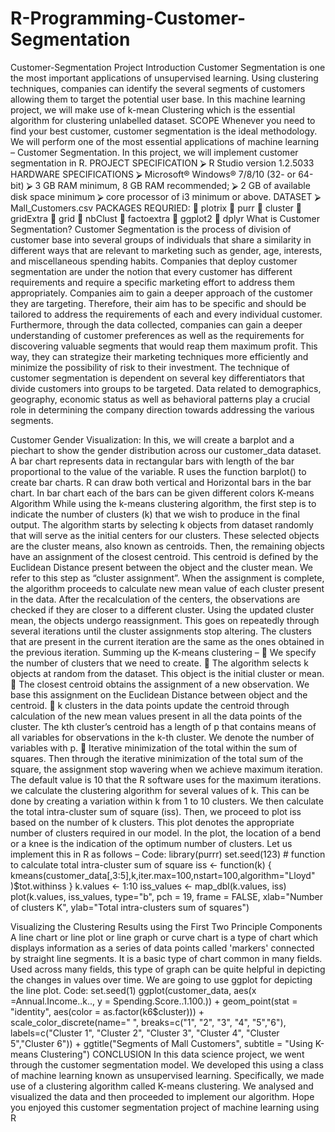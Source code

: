 # R-Programming-Customer-Segmentation
  Customer-Segmentation Project
Introduction Customer Segmentation is one the most important applications of unsupervised learning. Using clustering techniques, companies can identify the several segments of customers allowing them to target the potential user base. In this machine learning project, we will make use of k-mean Clustering which is the essential algorithm for clustering unlabelled dataset.
  SCOPE Whenever you need to find your best customer, customer segmentation is the ideal methodology. We will perform one of the most essential applications of machine learning – Customer Segmentation. In this project, we will implement customer segmentation in R.
  PROJECT SPECIFICATION
  ⮚ R Studio version 1.2.5033
  HARDWARE SPECIFICATIONS
  ⮚ Microsoft® Windows® 7/8/10 (32- or 64-bit)
  ⮚ 3 GB RAM minimum, 8 GB RAM recommended;
  ⮚ 2 GB of available disk space minimum
  ⮚ core processor of i3 minimum or above.
  DATASET
  ⮚ Mall_Customers.csv
  PACKAGES REQURIED:
   plotrix
   purr
   cluster
   gridExtra
   grid
   nbClust
   factoextra
   ggplot2
   dplyr
  What is Customer Segmentation?
Customer Segmentation is the process of division of customer base into several groups of individuals that share a similarity in different ways that are relevant to marketing such as gender, age, interests, and miscellaneous spending habits. Companies that deploy customer segmentation are under the notion that every customer has different requirements and require a specific marketing effort to address them appropriately. Companies aim to gain a deeper approach of the customer they are targeting. Therefore, their aim has to be specific and should be tailored to address the requirements of each and every individual customer. Furthermore, through the data collected, companies can gain a deeper understanding of customer preferences as well as the requirements for discovering valuable segments that would reap them maximum profit. This way, they can strategize their marketing techniques more efficiently and minimize the possibility of risk to their investment. The technique of customer segmentation is dependent on several key differentiators that divide customers into groups to be targeted. Data related to demographics, geography, economic status as well as behavioral patterns play a crucial role in determining the company direction towards addressing the various segments.


  Customer Gender Visualization: In this, we will create a barplot and a piechart to show the gender distribution across our customer_data dataset. A bar chart represents data in rectangular bars with length of the bar proportional to the value of the variable. R uses the function barplot() to create bar charts. R can draw both vertical and Horizontal bars in the bar chart. In bar chart each of the bars can be given different colors
   K-means Algorithm
  While using the k-means clustering algorithm, the first step is to indicate the number of clusters (k) that we wish to produce in the final output. The algorithm starts by selecting k objects from dataset randomly that will serve as the initial centers for our clusters. These selected objects are the cluster means, also known as centroids. Then, the remaining objects have an assignment of the closest centroid. This centroid is defined by the Euclidean Distance present between the object and the cluster mean. We refer to this step as “cluster assignment”. 
  When the assignment is complete, the algorithm proceeds to calculate new mean value of each cluster present in the data. After the recalculation of the centers, the observations are checked if they are closer to a different cluster. Using the updated cluster mean, the objects undergo reassignment. This goes on repeatedly through several iterations until the cluster assignments stop altering. The clusters that are present in the current iteration are the same as the ones obtained in the previous iteration. Summing up the K-means clustering –  We specify the number of clusters that we need to create.  The algorithm selects k objects at random from the dataset. This object is the initial cluster or mean.  The closest centroid obtains the assignment of a new observation. We base this assignment on the Euclidean Distance between object and the centroid.  k clusters in the data points update the centroid through calculation of the new mean values present in all the data points of the cluster. The kth cluster’s centroid has a length of p that contains means of all variables for observations in the k-th cluster. We denote the number of variables with p.  Iterative minimization of the total within the sum of squares. Then through the iterative minimization of the total sum of the square, the assignment stop wavering when we achieve maximum iteration. The default value is 10 that the R software uses for the maximum iterations. we calculate the clustering algorithm for several values of k. This can be done by creating a variation within k from 1 to 10 clusters. We then calculate the total intra-cluster sum of square (iss). Then, we proceed to plot iss based on the number of k clusters. This plot denotes the appropriate number of
clusters required in our model. In the plot, the location of a bend or a knee is the indication of the optimum number of clusters. Let us implement this in R as follows –
Code: library(purrr) set.seed(123) # function to calculate total intra-cluster sum of square iss <- function(k) { kmeans(customer_data[,3:5],k,iter.max=100,nstart=100,algorithm="Lloyd" )$tot.withinss } k.values <- 1:10 iss_values <- map_dbl(k.values, iss) plot(k.values, iss_values, type="b", pch = 19, frame = FALSE, xlab="Number of clusters K", ylab="Total intra-clusters sum of squares")

  Visualizing the Clustering Results using the First Two Principle Components
A line chart or line plot or line graph or curve chart is a type of chart which displays information as a series of data points called 'markers' connected by straight line segments. It is a basic type of chart common in many fields. Used across many fields, this type of graph can be quite helpful in depicting the changes in values over time. We are going to use ggplot for depicting the line plot. Code: set.seed(1) ggplot(customer_data, aes(x =Annual.Income..k.., y = Spending.Score..1.100.)) + geom_point(stat = "identity", aes(color = as.factor(k6$cluster))) + scale_color_discrete(name=" ", breaks=c("1", "2", "3", "4", "5","6"), labels=c("Cluster 1", "Cluster 2", "Cluster 3", "Cluster 4", "Cluster 5","Cluster 6")) + ggtitle("Segments of Mall Customers", subtitle = "Using K-means Clustering")
    CONCLUSION
In this data science project, we went through the customer segmentation model. We developed this using a class of machine learning known as unsupervised learning. Specifically, we made use of a clustering algorithm called K-means clustering. We analysed and visualized the data and then proceeded to implement our algorithm. Hope you enjoyed this customer segmentation project of machine learning using R

